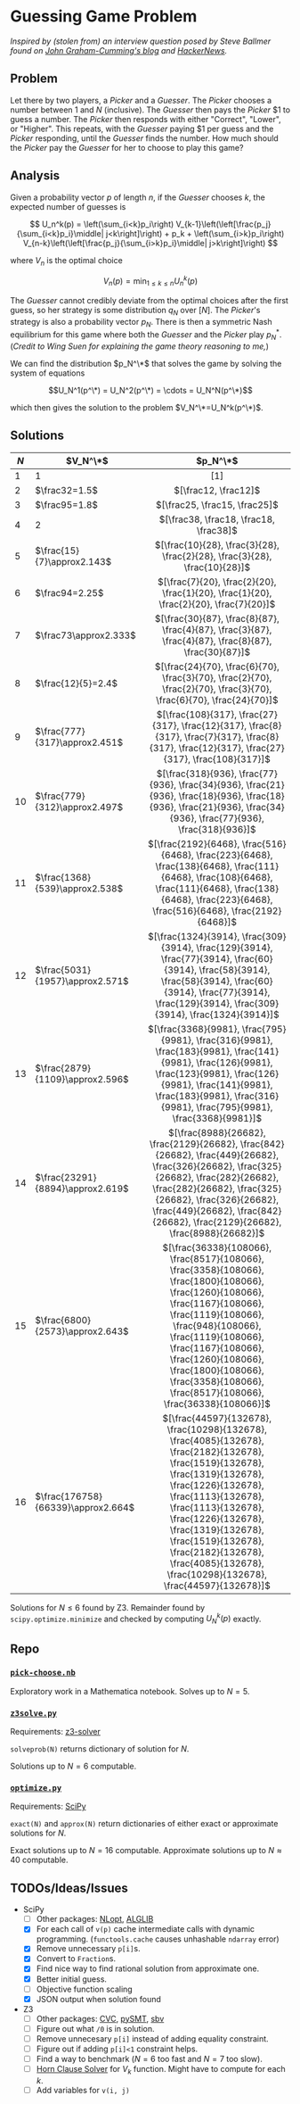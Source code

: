 # Guessing Game Problem

_Inspired by (stolen from) an interview question posed by Steve Ballmer found on [John Graham-Cumming's blog](https://blog.jgc.org/2024/09/steve-ballmers-binary-search-interview.html) and [HackerNews](https://news.ycombinator.com/item?id=41434637)._

## Problem
Let there by two players, a _Picker_ and a _Guesser_.  The _Picker_ chooses a number between $1$ and $N$ (inclusive).  The _Guesser_ then pays the _Picker_ \$1 to guess a number.  The _Picker_ then responds with either "Correct", "Lower", or "Higher".  This repeats, with the _Guesser_ paying \$1 per guess and the _Picker_ responding, until the _Guesser_ finds the number.  How much should the _Picker_ pay the _Guesser_ for her to choose to play this game?

## Analysis
Given a probability vector $p$ of length $n$, if the _Guesser_ chooses $k$, the expected number of guesses is

$$ U_n^k(p) = 
    \left(\sum_{i<k}p_i\right) V_{k-1}\left(\left[\frac{p_j}{\sum_{i<k}p_i}\middle| j<k\right]\right) +
    p_k +
    \left(\sum_{i>k}p_i\right) V_{n-k}\left(\left[\frac{p_j}{\sum_{i>k}p_i}\middle| j>k\right]\right)
$$

where $V_n$ is the optimal choice

$$V_n(p) = \min_{1\leq k\leq n} U_n^k(p)$$

The _Guesser_ cannot credibly deviate from the optimal choices after the first guess, so her strategy is some distribution $q_N$ over $[N]$.  The _Picker_'s strategy is also a probability vector $p_N$.  There is then a symmetric Nash equilibrium for this game where both the _Guesser_ and the _Picker_ play $p_N^*$.  (_Credit to Wing Suen for explaining the game theory reasoning to me,_)

We can find the distribution $p_N^\*$ that solves the game by solving the system of equations

$$U_N^1(p^\*) = U_N^2(p^\*) = \cdots = U_N^N(p^\*)$$

which then gives the solution to the problem $V_N^\*=U_N^k(p^\*)$.

## Solutions
$N$ | $V_N^\*$ | $p_N^\*$
-|-|:-:
$1$ | $1$ | $[1]$
$2$ | $\frac32=1.5$ | $[\frac12, \frac12]$
$3$ | $\frac95=1.8$ | $[\frac25, \frac15, \frac25]$
$4$ | $2$ | $[\frac38, \frac18, \frac18, \frac38]$
$5$ | $\frac{15}{7}\approx2.143$ | $[\frac{10}{28}, \frac{3}{28}, \frac{2}{28}, \frac{3}{28}, \frac{10}{28}]$
$6$ | $\frac94=2.25$ | $[\frac{7}{20}, \frac{2}{20}, \frac{1}{20}, \frac{1}{20}, \frac{2}{20}, \frac{7}{20}]$
$7$ | $\frac73\approx2.333$ | $[\frac{30}{87}, \frac{8}{87}, \frac{4}{87}, \frac{3}{87}, \frac{4}{87}, \frac{8}{87}, \frac{30}{87}]$
$8$ | $\frac{12}{5}=2.4$ | $[\frac{24}{70}, \frac{6}{70}, \frac{3}{70}, \frac{2}{70}, \frac{2}{70}, \frac{3}{70}, \frac{6}{70}, \frac{24}{70}]$
$9$ | $\frac{777}{317}\approx2.451$ | $[\frac{108}{317}, \frac{27}{317}, \frac{12}{317}, \frac{8}{317}, \frac{7}{317}, \frac{8}{317}, \frac{12}{317}, \frac{27}{317}, \frac{108}{317}]$
$10$ | $\frac{779}{312}\approx2.497$ | $[\frac{318}{936}, \frac{77}{936}, \frac{34}{936}, \frac{21}{936}, \frac{18}{936}, \frac{18}{936}, \frac{21}{936}, \frac{34}{936}, \frac{77}{936}, \frac{318}{936}]$
$11$ | $\frac{1368}{539}\approx2.538$ | $[\frac{2192}{6468}, \frac{516}{6468}, \frac{223}{6468}, \frac{138}{6468}, \frac{111}{6468}, \frac{108}{6468}, \frac{111}{6468}, \frac{138}{6468}, \frac{223}{6468}, \frac{516}{6468}, \frac{2192}{6468}]$
$12$ | $\frac{5031}{1957}\approx2.571$ | $[\frac{1324}{3914}, \frac{309}{3914}, \frac{129}{3914}, \frac{77}{3914}, \frac{60}{3914}, \frac{58}{3914}, \frac{58}{3914}, \frac{60}{3914}, \frac{77}{3914}, \frac{129}{3914}, \frac{309}{3914}, \frac{1324}{3914}]$
$13$ | $\frac{2879}{1109}\approx2.596$ | $[\frac{3368}{9981}, \frac{795}{9981}, \frac{316}{9981}, \frac{183}{9981}, \frac{141}{9981}, \frac{126}{9981}, \frac{123}{9981}, \frac{126}{9981}, \frac{141}{9981}, \frac{183}{9981}, \frac{316}{9981}, \frac{795}{9981}, \frac{3368}{9981}]$
$14$ | $\frac{23291}{8894}\approx2.619$ | $[\frac{8988}{26682}, \frac{2129}{26682}, \frac{842}{26682}, \frac{449}{26682}, \frac{326}{26682}, \frac{325}{26682}, \frac{282}{26682}, \frac{282}{26682}, \frac{325}{26682}, \frac{326}{26682}, \frac{449}{26682}, \frac{842}{26682}, \frac{2129}{26682}, \frac{8988}{26682}]$
$15$ | $\frac{6800}{2573}\approx2.643$ | $[\frac{36338}{108066}, \frac{8517}{108066}, \frac{3358}{108066}, \frac{1800}{108066}, \frac{1260}{108066}, \frac{1167}{108066}, \frac{1119}{108066}, \frac{948}{108066}, \frac{1119}{108066}, \frac{1167}{108066}, \frac{1260}{108066}, \frac{1800}{108066}, \frac{3358}{108066}, \frac{8517}{108066}, \frac{36338}{108066}]$
$16$ | $\frac{176758}{66339}\approx2.664$ | $[\frac{44597}{132678}, \frac{10298}{132678}, \frac{4085}{132678}, \frac{2182}{132678}, \frac{1519}{132678}, \frac{1319}{132678}, \frac{1226}{132678}, \frac{1113}{132678}, \frac{1113}{132678}, \frac{1226}{132678}, \frac{1319}{132678}, \frac{1519}{132678}, \frac{2182}{132678}, \frac{4085}{132678}, \frac{10298}{132678}, \frac{44597}{132678}]$

Solutions for $N\leq6$ found by Z3.  Remainder found by `scipy.optimize.minimize` and checked by computing $U_N^k(p)$ exactly.

## Repo
### [`pick-choose.nb`](z3solve.py)
Exploratory work in a Mathematica notebook.  Solves up to $N=5$.

### [`z3solve.py`](z3solve.py)
Requirements: [z3-solver](https://github.com/Z3Prover/z3)

`solveprob(N)` returns dictionary of solution for $N$.

Solutions up to $N=6$ computable.

### [`optimize.py`](optimize.py)
Requirements: [SciPy](https://scipy.org/)

`exact(N)` and `approx(N)` return dictionaries of either exact or approximate solutions for $N$.

Exact solutions up to $N=16$ computable.  Approximate solutions up to $N\approx40$ computable.

## TODOs/Ideas/Issues
- SciPy
    - [ ] Other packages: [NLopt](https://nlopt.readthedocs.io/en/latest/), [ALGLIB](https://www.alglib.net/)
    - [x] For each call of `v(p)` cache intermediate calls with dynamic programming.  (`functools.cache` causes unhashable `ndarray` error)
    - [x] Remove unnecessary `p[i]`s.
    - [x] Convert to `Fraction`s.
    - [x] Find nice way to find rational solution from approximate one.
    - [x] Better initial guess.
    - [ ] Objective function scaling
    - [x] JSON output when solution found
- Z3
    - [ ] Other packages: [CVC](https://cvc5.github.io/docs-ci/docs-main/), [pySMT](https://pysmt.readthedocs.io/en/latest/index.html), [sbv](https://hackage.haskell.org/package/sbv)
    - [ ] Figure out what `/0` is in solution.
    - [ ] Remove unnecesary `p[i]` instead of adding equality constraint.
    - [ ] Figure out if adding `p[i]<1` constraint helps.
    - [ ] Find a way to benchmark ($N=6$ too fast and $N=7$ too slow).
    - [ ] [Horn Clause Solver](https://theory.stanford.edu/~nikolaj/programmingz3.html#sec-horn-clause-solver) for $V_k$ function.  Might have to compute for each $k$.
    - [ ] Add variables for `v(i, j)`
